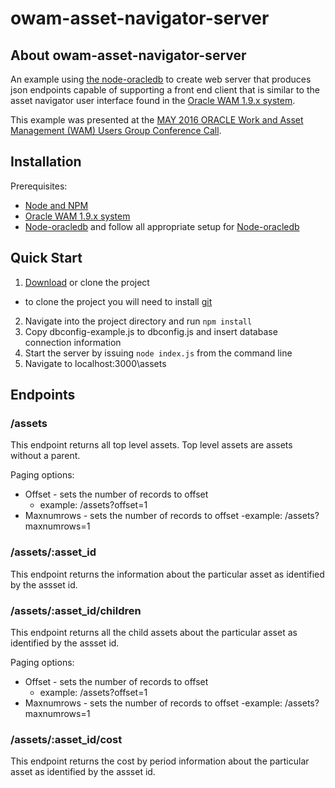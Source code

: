 # owam-asset-navigator-server

## <a name="about"></a> About owam-asset-navigator-server

An example using [the node-oracledb](https://github.com/oracle/node-oracledb) to create web server that produces json endpoints capable of supporting a front end client that is similar to the asset navigator user interface found in the  [ Oracle WAM 1.9.x system](http://www.oracle.com/us/products/applications/utilities/business-solutions/work-asset-management/overview/index.html).

This example was presented at the [MAY 2016 ORACLE Work and Asset Management (WAM) Users Group Conference Call](http://ouug.org/wam/).

## <a name="installation"></a> Installation

Prerequisites:

- [Node and NPM](https://docs.npmjs.com/getting-started/installing-node)  
- [Oracle WAM 1.9.x system](http://www.oracle.com/us/products/applications/utilities/business-solutions/work-asset-management/overview/index.html)  
- [Node-oracledb](https://github.com/oracle/node-oracledb) and follow all appropriate setup for [Node-oracledb](https://github.com/oracle/node-oracledb)  

## <a name="quickstart"></a> Quick Start

1. [Download](https://github.com/johnclittle/owam-asset-navigator-server/archive/master.zip) or clone the project 
  * to clone the project you will need to install [git](https://git-scm.com/)
2. Navigate into the project directory and  run `npm install`
3. Copy dbconfig-example.js to dbconfig.js and insert database connection information
4. Start the server by issuing `node index.js` from the command line
5. Navigate to localhost:3000\assets

## <a name="endpoints"></a> Endpoints

### /assets

This endpoint returns all top level assets. Top level assets are assets without a parent.

Paging options:
- Offset - sets the number of records to offset
  - example: /assets?offset=1 
- Maxnumrows - sets the number of records to offset
  -example: /assets?maxnumrows=1 

### /assets/:asset_id

This endpoint returns the information about the particular asset as identified by the assset id.

### /assets/:asset_id/children

This endpoint returns all the child assets about the particular asset as identified by the assset id.

Paging options:
- Offset - sets the number of records to offset
  - example: /assets?offset=1 
- Maxnumrows - sets the number of records to offset
  -example: /assets?maxnumrows=1 

### /assets/:asset_id/cost

This endpoint returns the cost by period information about the particular asset as identified by the assset id.